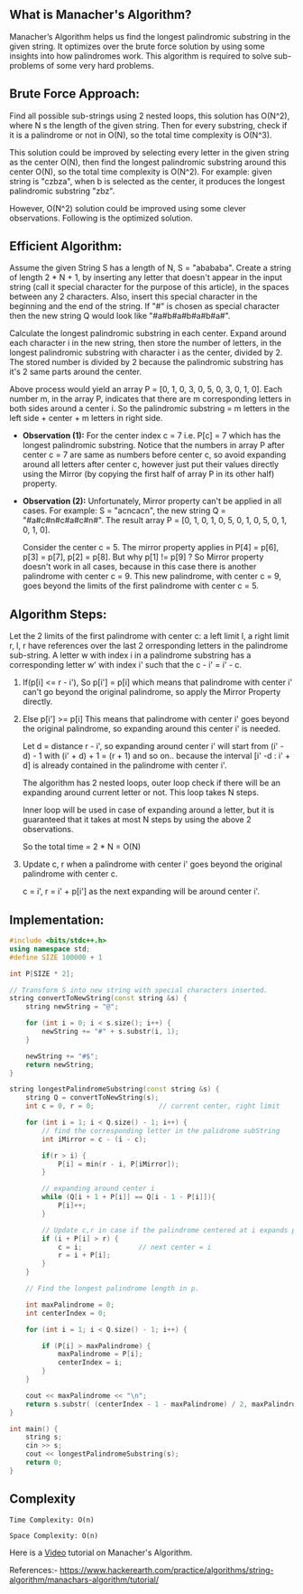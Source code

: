 ## What is Manacher's Algorithm?

Manacher’s Algorithm helps us find the longest palindromic substring in the given string. It optimizes over the brute force solution by using some insights into how palindromes work. This algorithm is required to solve sub-problems of some very hard problems.

## Brute Force Approach:

Find all possible sub-strings using 2 nested loops, this solution has O(N^2), where N s the length of the given string. Then for every substring, check if it is a palindrome or not in O(N), so the total time complexity is O(N^3).

This solution could be improved by selecting every letter in the given string as the center O(N), then find the longest palindromic substring around this center O(N),  so the total time complexity is O(N^2). For example: given string is "czbza", when b is selected as the center, it produces the longest palindromic substring "zbz".

However, O(N^2) solution could be improved using some clever observations. Following is the optimized solution.

## Efficient Algorithm:

Assume the given String S has a length of N, S = "abababa". Create a string  of length 2 * N + 1, by inserting any letter that doesn't appear in the input string (call it special character for the purpose of this article), in the spaces between any 2 characters. Also, insert this special character in the beginning and the end of the string. If "#" is chosen as special character then the new string Q would look like "#a#b#a#b#a#b#a#".

Calculate the longest palindromic substring in each center. Expand around each character i in the new string, then store the number of letters, in the longest palindromic substring with character i as the center, divided by 2. The stored number is divided by 2 because the palindromic substring has it's 2 same parts around the center.

Above process would yield an array P = [0, 1, 0, 3, 0, 5, 0, 3, 0, 1, 0]. Each number m, in the array P, indicates that there are m corresponding letters in both sides around a center i. So the palindromic substring = m letters in the left side + center + m letters in right side.

* **Observation (1):**
    For the center index c = 7 i.e. P[c] = 7 which has the longest palindromic substring. Notice that the numbers in array P after center c = 7 are same as numbers before center c, so avoid expanding around all letters after center c, however just put their values directly using the Mirror (by copying the first half of array P in its other half) property.
  
* **Observation (2):**
    Unfortunately, Mirror property can't be applied in all cases. For example: S = "acncacn", the new string Q = "#a#c#n#c#a#c#n#". 
    The result array P = [0, 1, 0, 1, 0, 5, 0, 1, 0, 5, 0, 1, 0, 1, 0].
    
    Consider the center c = 5. The mirror property applies in P[4] = p[6], p[3] = p[7], p[2] = p[8]. But why p[1] != p[9] ? So Mirror property doesn't work in all cases, because in this case there is another palindrome with center c = 9. This new palindrome, with center c = 9, goes beyond the limits of the first palindrome with center c = 5.

## Algorithm Steps:

Let the 2 limits of the first palindrome with center c: a left limit l, a right limit r, l, r have references over the last 2 orresponding letters in the palindrome sub-string. A letter w with index i in a palindrome substring has a corresponding letter w' with index i' such that the c - i' = i' - c.

1. If(p[i] <= r - i'),
   So p[i'] = p[i] which means that palindrome with center i' can't go beyond the original palindrome, so apply the Mirror Property directly.

2. Else p[i'] >= p[i]
   This means that palindrome with center i' goes beyond the original palindrome, so expanding around this center i' is needed.

   Let d = distance r - i', so expanding around center i' will start from (i' - d) - 1 with (i' + d) + 1 = (r + 1) and so on.. because the interval [i' -d : i' +    d]  is already contained in the palindrome with center i'.

   The algorithm has 2 nested loops, outer loop check if there will be an expanding around current letter or not. This loop takes N steps.

   Inner loop will be used in case of expanding around a letter, but it is guaranteed that it takes at most N steps by using the above 2 observations.

   So the total time = 2 * N = O(N)

3.  Update c, r when a palindrome with center i' goes beyond the original palindrome with center c.

    c = i', r = i' + p[i'] as the next expanding will be around center i'.
    

## Implementation:

```cpp
#include <bits/stdc++.h>
using namespace std;
#define SIZE 100000 + 1

int P[SIZE * 2];

// Transform S into new string with special characters inserted.
string convertToNewString(const string &s) {
    string newString = "@";

    for (int i = 0; i < s.size(); i++) {
        newString += "#" + s.substr(i, 1);
    }

    newString += "#$";
    return newString;
}

string longestPalindromeSubstring(const string &s) {
    string Q = convertToNewString(s);
    int c = 0, r = 0;                // current center, right limit

    for (int i = 1; i < Q.size() - 1; i++) {
        // find the corresponding letter in the palidrome subString
        int iMirror = c - (i - c);

        if(r > i) {
            P[i] = min(r - i, P[iMirror]);
        }

        // expanding around center i
        while (Q[i + 1 + P[i]] == Q[i - 1 - P[i]]){
            P[i]++;
        }

        // Update c,r in case if the palindrome centered at i expands past r,
        if (i + P[i] > r) {
            c = i;              // next center = i
            r = i + P[i];
        }
    }

    // Find the longest palindrome length in p.

    int maxPalindrome = 0;
    int centerIndex = 0;

    for (int i = 1; i < Q.size() - 1; i++) {

        if (P[i] > maxPalindrome) {
            maxPalindrome = P[i];
            centerIndex = i;
        }
    }

    cout << maxPalindrome << "\n";
    return s.substr( (centerIndex - 1 - maxPalindrome) / 2, maxPalindrome);
}

int main() {
    string s;
    cin >> s;
    cout << longestPalindromeSubstring(s);
    return 0;
}

```


## Complexity
`Time Complexity: O(n)`

`Space Complexity: O(n)`

Here is a [Video](https://www.youtube.com/watch?v=V-sEwsca1ak) tutorial on Manacher's Algorithm.

References:-
https://www.hackerearth.com/practice/algorithms/string-algorithm/manachars-algorithm/tutorial/
